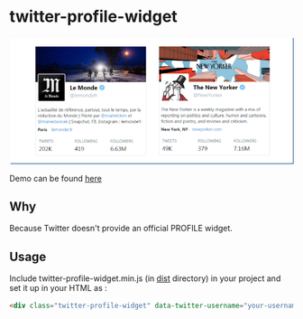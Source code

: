 # twitter-profile-widget
![Screenshot](banner.png?raw=true)


Demo can be found [here](https://vivensio.github.io/twitter-profile-widget/)



## Why
Because Twitter doesn't provide an official PROFILE widget.


## Usage

Include twitter-profile-widget.min.js (in [dist](https://github.com/vivensio/twitter-profile-widget/tree/master/dist) directory) in your project and set it up in your HTML as :

```html
<div class="twitter-profile-widget" data-twitter-username="your-username">
```

